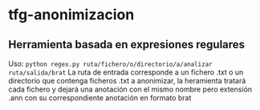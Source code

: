 # tfg-anonimizacion
## Herramienta basada en expresiones regulares
Uso:
`python regex.py ruta/fichero/o/directorio/a/analizar ruta/salida/brat`
La ruta de entrada corresponde a un fichero .txt o un directorio que contenga ficheros .txt a anonimizar, la heramienta tratará cada fichero y dejará una anotación con el mismo nombre pero extensión .ann con su correspondiente anotación en formato brat
